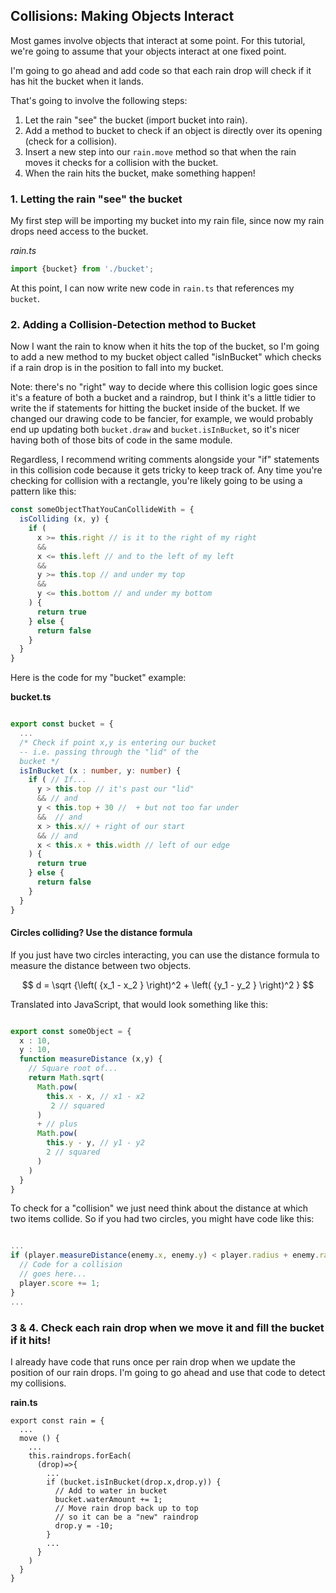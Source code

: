 ## Collisions: Making Objects Interact

Most games involve objects that interact at some point. For this tutorial, we're going to assume that your objects interact at one fixed point.

I'm going to go ahead and add code so that each rain drop will check if it has hit the bucket when it lands.

That's going to involve the following steps:

1. Let the rain "see" the bucket (import bucket into rain).
2. Add a method to bucket to check if an object is directly over its opening (check for a collision).
3. Insert a new step into our `rain.move` method so that when the rain moves it checks for a collision with the bucket.
4. When the rain hits the bucket, make something happen!

### 1. Letting the rain "see" the bucket

My first step will be importing my bucket into my rain file, since now my rain drops need access to the bucket.

*rain.ts*
```typescript
import {bucket} from './bucket';
```

At this point, I can now write new code in `rain.ts` that references my `bucket`.

### 2. Adding a Collision-Detection method to Bucket

Now I want the rain to know when it hits the top of the bucket, so I'm going to add a new method to my bucket object called "isInBucket" which checks if a rain drop is in the position to fall into my bucket.

Note: there's no "right" way to decide where this collision logic goes since it's a feature of both a bucket and a raindrop, but I think it's a little tidier to write the if statements for hitting the bucket inside of the bucket. If we changed our drawing code to be fancier, for example, we would probably end up updating both `bucket.draw` and `bucket.isInBucket`, so it's nicer having both of those bits of code in the same module.

Regardless, I recommend writing comments alongside your "if" statements in this collision code because it gets tricky to keep track of. Any time you're checking for collision with a rectangle, you're likely going to be using a pattern like this:

```typescript
const someObjectThatYouCanCollideWith = {
  isColliding (x, y) {
    if (
      x >= this.right // is it to the right of my right
      &&
      x <= this.left // and to the left of my left
      &&
      y >= this.top // and under my top
      &&
      y <= this.bottom // and under my bottom
    ) {
      return true
    } else {
      return false
    }
  }
}
```

Here is the code for my "bucket" example:

**bucket.ts**
```typescript

export const bucket = {
  ...
  /* Check if point x,y is entering our bucket
  -- i.e. passing through the "lid" of the
  bucket */
  isInBucket (x : number, y: number) {
    if ( // If...
      y > this.top // it's past our "lid"
      && // and
      y < this.top + 30 //  + but not too far under
      &&  // and
      x > this.x// + right of our start
      && // and
      x < this.x + this.width // left of our edge
    ) {
      return true
    } else {
      return false
    }
  }
}
```

#### Circles colliding? Use the distance formula

If you just have two circles interacting, you can use the distance formula to measure the distance between two objects.


$$ d = \sqrt {\left( {x_1 - x_2 } \right)^2 + \left( {y_1 - y_2 } \right)^2 } $$

Translated into JavaScript, that would look something like this:

```typescript

export const someObject = {
  x : 10, 
  y : 10,
  function measureDistance (x,y) {
    // Square root of...
    return Math.sqrt(      
      Math.pow(
        this.x - x, // x1 - x2
         2 // squared
      )
      + // plus
      Math.pow(
        this.y - y, // y1 - y2
        2 // squared
      )
    )
  }
}
```

To check for a "collision" we just need think about the distance at which two items collide. So if you had two circles, you might have code like this:

```typescript

...
if (player.measureDistance(enemy.x, enemy.y) < player.radius + enemy.radius) {
  // Code for a collision
  // goes here...
  player.score += 1;
}
...

```

### 3 & 4. Check each rain drop when we move it and fill the bucket if it hits!

I already have code that runs once per rain drop when we update the position of our rain drops. I'm going to go ahead and use that code to detect my collisions.

**rain.ts**
```
export const rain = {
  ...
  move () {
    ...
    this.raindrops.forEach(
      (drop)=>{
        ...
        if (bucket.isInBucket(drop.x,drop.y)) {
          // Add to water in bucket
          bucket.waterAmount += 1;
          // Move rain drop back up to top
          // so it can be a "new" raindrop
          drop.y = -10;
        }
        ...
      }
    )
  }
}
```
